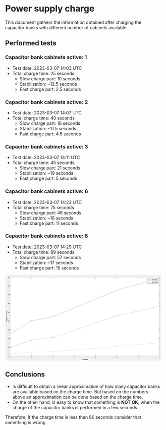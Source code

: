 # Power supply charge

This document gathers the information obtained after charging the capacitor banks with different number of cabinets
available.

## Performed tests

### Capacitor bank cabinets active: 1

- Test date: 2023-03-07 14:03 UTC
- Total charge time: 25 seconds
  - Slow charge part: 10 seconds
  - Stabilization: ~12.5 seconds
  - Fast charge part: 2.5 seconds

### Capacitor bank cabinets active: 2

- Test date: 2023-03-07 14:07 UTC
- Total charge time: 40 seconds
  - Slow charge part: 18 seconds
  - Stabilization: ~17.5 seconds
  - Fast charge part: 4.5 seconds

### Capacitor bank cabinets active: 3

- Test date: 2023-03-07 14:11 UTC
- Total charge time: 45 seconds
  - Slow charge part: 21 seconds
  - Stabilization: ~19 seconds
  - Fast charge part: 5 seconds

### Capacitor bank cabinets active: 6

- Test date: 2023-03-07 14:23 UTC
- Total charge time: 75 seconds
  - Slow charge part: 46 seconds
  - Stabilization: ~18 seconds
  - Fast charge part: 11 seconds

### Capacitor bank cabinets active: 8

- Test date: 2023-03-07 14:29 UTC
- Total charge time: 89 seconds
  - Slow charge part: 57 seconds
  - Stabilization: ~17 seconds
  - Fast charge part: 15 seconds

![Charge times](resources/ChargeTimesDiagram.png)

## Conclusions

- Is difficult to obtain a linear approximation of how many capacitor banks are available based on the charge time.
  But based on the numbers above an approximation can be done based on the charge time.
- On the other hand, is easy to know that something is **NOT OK**, when the charge of the capacitor banks is performed
  in a few seconds.

Therefore, if the charge time is less than 80 seconds consider that something is wrong.
